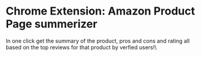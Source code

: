 # Chrome Extension: Amazon Product Page summerizer

In one click get the summary of the product, pros and cons and rating all based on the top reviews for that product by verfied users!\
